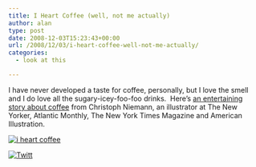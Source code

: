 ```yaml
---
title: I Heart Coffee (well, not me actually)
author: alan
type: post
date: 2008-12-03T15:23:43+00:00
url: /2008/12/03/i-heart-coffee-well-not-me-actually/
categories:
  - look at this

---
```

I have never developed a taste for coffee, personally, but I love the smell and I do love all the sugary-icey-foo-foo drinks.&nbsp; Here&#8217;s [an entertaining story about coffee][1] from Christoph Niemann, an illustrator at The New Yorker, Atlantic Monthly, The New York Times Magazine and American Illustration.

[![i heart coffee][2]][1]

<div class="twttr_button">
  <a href="http://twitter.com/share?url=https://zeroasterisk.com/2008/12/03/i-heart-coffee-well-not-me-actually/&text=I+Heart+Coffee+%28well%2C+not+me+actually%29" target="_blank" title="Click here if you like this article."> <img src="http://zeroasterisk.com/wp-content/plugins/twitter-plugin/images/twitt.gif" alt="Twitt" /> </a>
</div>

 [1]: http://niemann.blogs.nytimes.com/2008/12/02/coffee/index.html?8dpc
 [2]: http://graphics8.nytimes.com/images/blogs/niemann/posts/2008/11/01iheartC.jpg